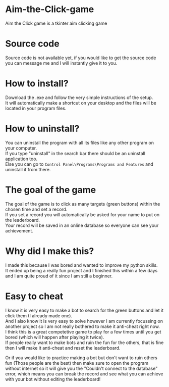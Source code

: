 # Aim-the-Click-game
Aim the Click game is a tkinter aim clicking game

# Source code
Source code is not available yet, if you would like to get the source code you can message me and I will instantly give it to you.

# How to install?
Download the .exe and follow the very simple instructions of the setup.  
It will automatically make a shortcut on your desktop and the files will be located in your program files.

# How to uninstall?
You can uninstall the program with all its files like any other program on your computer.  
If you type "uninstall" in the search bar there should be an uninstall application too.  
Else you can go to `Control Panel\Programs\Programs and Features` and uninstall it from there.

# The goal of the game
The goal of the game is to click as many targets (green buttons) within the chosen time and set a record.  
If you set a record you will automatically be asked for your name to put on the leaderboard.  
Your record will be saved in an online database so everyone can see your achievement.  

# Why did I make this?
I made this because I was bored and wanted to improve my python skills.  
It ended up being a really fun project and I finished this within a few days and I am quite proud of it since I am still a beginner.  

# Easy to cheat
I know it is very easy to make a bot to search for the green buttons and let it click them (I already made one).  
And I also know it is very easy to solve however I am currently focussing on another project so I am not really bothered to make it anti-cheat right now.  
I think this is a great competetive game to play for a few times until you get bored (which will happen after playing it twice).  
If people really want to make bots and ruin the fun for the others, that is fine then I will make it anti-cheat and reset the leaderboard.

Or if you would like to practice making a bot but don't want to ruin others fun (Those people are the best) then make sure to open the program without internet
so it will give you the "Couldn't connect to the database" error, which means you can break the record and see what you can achieve with your bot without editing the leaderboard!
